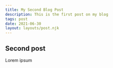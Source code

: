 ```yaml
---
title: My Second Blog Post
description: This is the first post on my blog
tags: post
date: 2021-06-30
layout: layouts/post.njk
---
```


## Second post

Lorem ipsum
